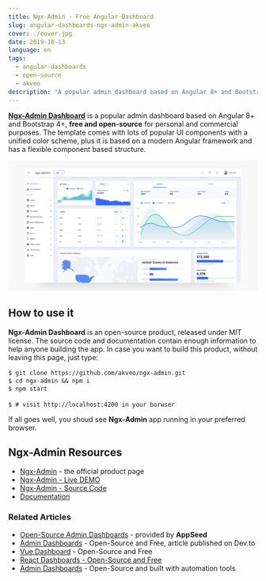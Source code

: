 ```yaml
---
title: Ngx-Admin - Free Angular Dashboard 
slug: angular-dashboards-ngx-admin-akveo
cover: ./cover.jpg
date: 2019-10-13
language: en
tags:
  - angular-dashboards
  - open-source
  - akveo
description: "A popular admin dashboard based on Angular 8+ and Bootstrap 4+. Free and Open Source for personal and commercial purposes."
---
```


**[Ngx-Admin Dashboard](https://akveo.github.io/ngx-admin/)** is a popular admin dashboard based on Angular 8+ and Bootstrap 4+, **free and open-source** for personal and commercial purposes. The template comes with lots of popular UI components with a unified color scheme, plus it is based on a modern Angular framework and has a flexible component based structure.

![Ngx-Admin Dashboard - App Screen Shot.](./angular-dashboards-ngx-admin-akveo-screen.png)

## How to use it

**Ngx-Admin Dashboard** is an open-source product, released under MIT license. The source code and documentation contain enough information to help anyone building the app. In case you want to build this product, without leaving this page, just type: 

```
$ git clone https://github.com/akveo/ngx-admin.git 
$ cd ngx-admin && npm i
$ npm start  

$ # visit http://localhost:4200 in your borwser
```

If all goes well, you shoud see **Ngx-Admin** app running in your preferred browser. 

## Ngx-Admin Resources

- [Ngx-Admin](https://akveo.github.io/ngx-admin/) - the official product page
- [Ngx-Admin - Live DEMO](http://akveo.com/ngx-admin/pages/dashboard)
- [Ngx-Admin - Source Code](https://github.com/akveo/ngx-admin)
- [Documentation](https://akveo.github.io/ngx-admin/docs/getting-started/what-is-ngxadmin)

### Related Articles

- [Open-Source Admin Dashboards](https://appseed.us/admin-dashboards/open-source) - provided by **AppSeed**
- [Admin Dashboards](https://dev.to/sm0ke/admin-dashboards-open-source-and-free-4aep) - Open-Source and Free, article published on Dev.to
- [Vue Dashboard](https://dev.to/sm0ke/vue-dashboard-open-source-apps-1gd1) - Open-Source and Free
- [React Dashboards - Open-Source and Free](https://dev.to/sm0ke/react-dashboards-open-source-apps-1c7j)
- [Admin Dashboards](https://blog.appseed.us/admin-dashboards-open-source-built-with-automation-tools/) - Open-Source and built with automation tools
